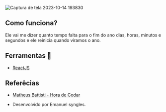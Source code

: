 ![Captura de tela 2023-10-14 193830](https://github.com/Emanuelsyngles/Contagem-Regressiva/assets/122393755/07081074-d168-473a-9d62-3b69e998030d)


 ## Como funciona?
 Ele vai me dizer quanto tempo falta para o fim do ano dias, horas, minutos e segundos e ele reinicia quando viramos o ano.
 
 ## Ferramentas 🔧
- [ReactJS](https://react.dev/)
  
 ## Referêcias

 - [Matheus Battisti - Hora de Codar](https://www.youtube.com/@MatheusBattisti)

 - Desenvolvido por Emanuel syngles.

